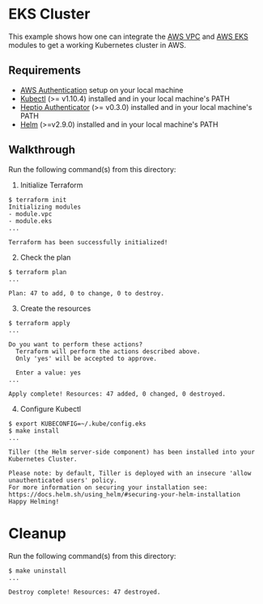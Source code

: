 # EKS Cluster
This example shows how one can integrate the [AWS VPC](https://registry.terraform.io/modules/terraform-aws-modules/vpc/aws) and [AWS EKS](https://registry.terraform.io/modules/terraform-aws-modules/eks/aws) modules to get a working Kubernetes cluster in AWS. 

## Requirements

* [AWS Authentication](https://www.terraform.io/docs/providers/aws/index.html#authentication) setup on your local machine
* [Kubectl](https://kubernetes.io/docs/tasks/tools/install-kubectl/) (>= v1.10.4) installed and in your local machine's PATH
* [Heptio Authenticator](https://github.com/heptio/authenticator) (>= v0.3.0) installed and in your local machine's PATH
* [Helm](https://github.com/kubernetes/helm) (>=v2.9.0) installed and in your local machine's PATH

## Walkthrough
Run the following command(s) from this directory:

1. Initialize Terraform
```console
$ terraform init
Initializing modules
- module.vpc
- module.eks
...

Terraform has been successfully initialized!
```

2. Check the plan
```console
$ terraform plan
...

Plan: 47 to add, 0 to change, 0 to destroy.
```

3. Create the resources
```console
$ terraform apply
...

Do you want to perform these actions?
  Terraform will perform the actions described above.
  Only 'yes' will be accepted to approve.

  Enter a value: yes
...

Apply complete! Resources: 47 added, 0 changed, 0 destroyed.
```

4. Configure Kubectl
```console
$ export KUBECONFIG=~/.kube/config.eks
$ make install
...

Tiller (the Helm server-side component) has been installed into your Kubernetes Cluster.

Please note: by default, Tiller is deployed with an insecure 'allow unauthenticated users' policy.
For more information on securing your installation see: https://docs.helm.sh/using_helm/#securing-your-helm-installation
Happy Helming!
```

# Cleanup 
Run the following command(s) from this directory:
```console
$ make uninstall
...

Destroy complete! Resources: 47 destroyed.
```
